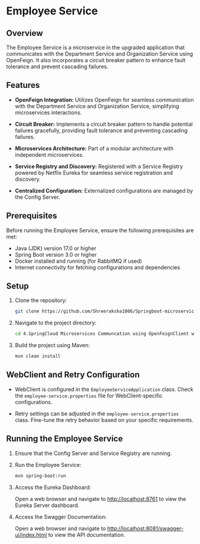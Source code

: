 # Employee Service

## Overview

The Employee Service is a microservice in the upgraded application that communicates with the Department Service and Organization Service using OpenFeign. It also incorporates a circuit breaker pattern to enhance fault tolerance and prevent cascading failures.

## Features

- **OpenFeign Integration:** Utilizes OpenFeign for seamless communication with the Department Service and Organization Service, simplifying microservices interactions.

- **Circuit Breaker:** Implements a circuit breaker pattern to handle potential failures gracefully, providing fault tolerance and preventing cascading failures.

- **Microservices Architecture:** Part of a modular architecture with independent microservices.

- **Service Registry and Discovery:** Registered with a Service Registry powered by Netflix Eureka for seamless service registration and discovery.

- **Centralized Configuration:** Externalized configurations are managed by the Config Server.

## Prerequisites

Before running the Employee Service, ensure the following prerequisites are met:

- Java (JDK) version 17.0 or higher
- Spring Boot version 3.0 or higher
- Docker installed and running (for RabbitMQ if used)
- Internet connectivity for fetching configurations and dependencies

## Setup

1. Clone the repository:

    ```bash
    git clone https://github.com/Shreeraksha1006/Springboot-microservice-projects.git
    ```

2. Navigate to the project directory:

    ```bash
    cd 4.SpringCloud Microservices Communcation using OpenFeignClient with Circuitbreak/employee-service
    ```

3. Build the project using Maven:

    ```bash
    mvn clean install
    ```

## WebClient and Retry Configuration

- WebClient is configured in the `EmployeeServiceApplication` class. Check the `employee-service.properties` file for WebClient-specific configurations.

- Retry settings can be adjusted in the `employee-service.properties` class. Fine-tune the retry behavior based on your specific requirements.

## Running the Employee Service

1. Ensure that the Config Server and Service Registry are running.

2. Run the Employee Service:

    ```bash
    mvn spring-boot:run
    ```

3. Access the Eureka Dashboard:

   Open a web browser and navigate to [http://localhost:8761](http://localhost:8761) to view the Eureka Server dashboard.

4. Access the Swagger Documentation:

   Open a web browser and navigate to [http://localhost:8081/swagger-ui/index.html](http://localhost:8081/swagger-ui/index.html) to view the API documentation.
